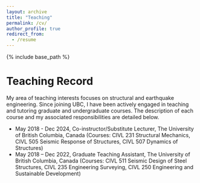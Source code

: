```yaml
---
layout: archive
title: "Teaching"
permalink: /cv/
author_profile: true
redirect_from:
  - /resume
---
```


{% include base_path %}

Teaching Record
======
My area of teaching interests focuses on structural and earthquake engineering. Since joining UBC, I have been actively engaged in teaching and tutoring graduate and undergraduate courses. The description of each course and my associated responsibilities are detailed below.
* May 2018 - Dec 2024, Co-instructor/Substitute Lecturer, The University of British Columbia, Canada (Courses: CIVL 231 Structural Mechanics, CIVL 505 Seismic Response of Structures, CIVL 507 Dynamics of Structures)
* May 2018 – Dec 2022, Graduate Teaching Assistant, The University of British Columbia, Canada (Courses: CIVL 511 Seismic Design of Steel Structures, CIVL 235 Engineering Surveying, CIVL 250 Engineering and Sustainable Development)
